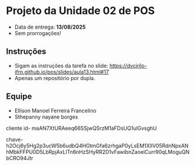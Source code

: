 # Projeto da Unidade 02 de POS
- Data de entrega: **13/08/2025**
- Sem prorrogações!

## Instruções
- Sigam as instruções da tarefa no slide: https://dvcirilo-ifrn.github.io/pos/slides/aula13.html#17
- Apenas um repositório por dupla.

## Equipe
- Ellison Manoel Ferreira Francelino
- Sthepanny nayane borges

cliente id- 
maAN7XtURAeeq66SSjwQSrzM1aFDsUQ1ulGvsghU

chave- h2Ocj6y5Hg2p3ucW5b6udbQ4HGtmGfa6zrhgaP0yLsEM1XlIV05RdnNpxANhMbkFFPU0D5LbRpjAxLlTn6nHzSHyRR2D1vFawibnZaoeiCurr90qLMoguQNbCRO94Jtr
